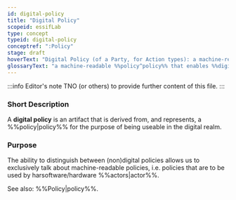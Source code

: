 ```yaml
---
id: digital-policy
title: "Digital Policy"
scopeid: essifLab
type: concept
typeid: digital-policy
conceptref: ":Policy"
stage: draft
hoverText: "Digital Policy (of a Party, for Action types): a machine-readable Policy that enables Digital Agents whose Principal is the Policy's Governor, to execute Actions of such types in compliance with that Policy (i.e.: according to the rules, working-instructions, preferences and other guidance specified therein)."
glossaryText: "a machine-readable %%policy^policy%% that enables %%digital agents^digital-agent%% whose %%principal^principal%% is the %%policy^policy%%'s %%governor^governance%%, to execute %%actions^action%% of such types in compliance with that %%policy^policy%% (i.e.: according to the rules, working-instructions, preferences and other guidance specified therein)."
---
```


:::info Editor's note
TNO (or others) to provide further content of this file.
:::

### Short Description
A **digital policy** is an artifact that is derived from, and represents, a %%policy|policy%% for the purpose of being useable in the digital realm.

### Purpose
<!--State the purpose(s) for which it is necessary (or at least: desirable) to define <New Term>.-->
The ability to distinguish between (non)digital policies allows us to exclusively talk about machine-readable policies, i.e. policies that are to be used by harsoftware/hardware %%actors|actor%%.

See also: %%Policy|policy%%.